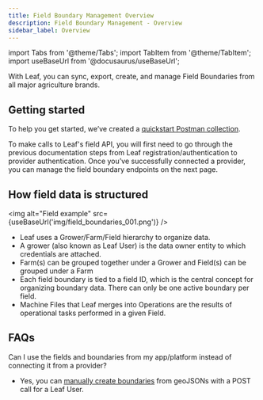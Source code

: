 ```yaml
---
title: Field Boundary Management Overview
description: Field Boundary Management - Overview
sidebar_label: Overview
---
```


import Tabs from '@theme/Tabs';
import TabItem from '@theme/TabItem';
import useBaseUrl from '@docusaurus/useBaseUrl';

[1]: https://github.com/Leaf-Agriculture/Leaf-quickstart-Postman-collection
[2]: https://docs.withleaf.io/docs/field_boundary_management_endpoints#create-a-field

With Leaf, you can sync, export, create, and manage Field Boundaries from all major agriculture brands.

## Getting started
To help you get started, we’ve created a [quickstart Postman collection][1].

To make calls to Leaf's field API, you will first need to go through the previous documentation steps from Leaf registration/authentication to provider authentication. Once you’ve successfully connected a provider, you can manage the field boundary endpoints on the next page. 


## How field data is structured
<img alt="Field example" src={useBaseUrl('img/field_boundaries_001.png')} />

- Leaf uses a Grower/Farm/Field hierarchy to organize data.
- A grower (also known as Leaf User) is the data owner entity to which credentials are attached.
- Farm(s) can be grouped together under a Grower and Field(s) can be grouped under a Farm
- Each field boundary is tied to a field ID, which is the central concept for organizing boundary data. There can only be one active boundary per field.
- Machine Files that Leaf merges into Operations are the results of operational tasks performed in a given Field.


## FAQs
Can I use the fields and boundaries from my app/platform instead of connecting it from a provider? 
- Yes, you can [manually create boundaries][2] from geoJSONs with a POST call for a Leaf User.
